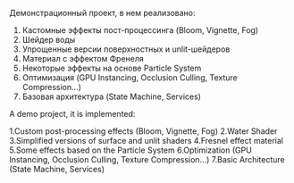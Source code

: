   Демонстрационный проект, в нем реализовано:
1. Кастомные эффекты пост-процессинга (Bloom, Vignette, Fog)
2. Шейдер воды
3. Упрощенные версии поверхностных и unlit-шейдеров
4. Материал с эффектом Френеля
5. Некоторые эффекты на основе Particle System
6. Оптимизация (GPU Instancing, Occlusion Culling, Texture Compression...)
7. Базовая архитектура (State Machine, Services)

A demo project, it is implemented:

1.Custom post-processing effects (Bloom, Vignette, Fog)
2.Water Shader
3.Simplified versions of surface and unlit shaders
4.Fresnel effect material
5.Some effects based on the Particle System
6.Optimization (GPU Instancing, Occlusion Culling, Texture Compression...)
7.Basic Architecture (State Machine, Services)
